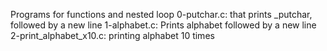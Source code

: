 Programs for functions and nested loop
0-putchar.c: that prints _putchar, followed by a new line
1-alphabet.c: Prints alphabet followed by a new line
2-print_alphabet_x10.c: printing alphabet 10 times

